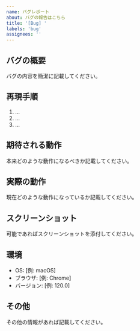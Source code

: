 ```yaml
---
name: バグレポート
about: バグの報告はこちら
title: '[Bug] '
labels: 'bug'
assignees: ''
---
```


## バグの概要
バグの内容を簡潔に記載してください。

## 再現手順
1. ...
2. ...
3. ...

## 期待される動作
本来どのような動作になるべきか記載してください。

## 実際の動作
現在どのような動作になっているか記載してください。

## スクリーンショット
可能であればスクリーンショットを添付してください。

## 環境
- OS: [例: macOS]
- ブラウザ: [例: Chrome]
- バージョン: [例: 120.0]

## その他
その他の情報があれば記載してください。